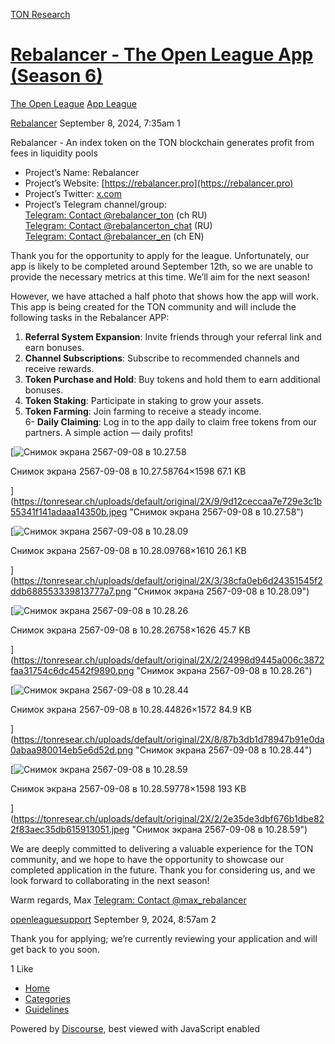 [TON Research](/)

# [Rebalancer - The Open League App (Season 6)](/t/rebalancer-the-open-league-app-season-6/32078)

[The Open League](/c/the-open-league/app-leaderboard/58)  [App League](/c/the-open-league/app-leaderboard/58) 

    

[Rebalancer](https://tonresear.ch/u/Rebalancer)   September 8, 2024, 7:35am  1

Rebalancer - An index token on the TON blockchain generates profit from fees in liquidity pools

*   Project’s Name: Rebalancer
*   Project’s Website: [https://rebalancer.pro](https://rebalancer.pro)
*   Project’s Twitter: [x.com](https://twitter.com/REBALANCER_TON)
*   Project’s Telegram channel/group:  
    [Telegram: Contact @rebalancer\_ton](https://t.me/rebalancer_ton) (ch RU)  
    [Telegram: Contact @rebalancerton\_chat](https://t.me/rebalancerton_chat) (RU)  
    [Telegram: Contact @rebalancer\_en](https://t.me/rebalancer_en) (ch EN)

Thank you for the opportunity to apply for the league. Unfortunately, our app is likely to be completed around September 12th, so we are unable to provide the necessary metrics at this time. We’ll aim for the next season!

However, we have attached a half photo that shows how the app will work. This app is being created for the TON community and will include the following tasks in the Rebalancer APP:

1.  **Referral System Expansion**: Invite friends through your referral link and earn bonuses.
2.  **Channel Subscriptions**: Subscribe to recommended channels and receive rewards.
3.  **Token Purchase and Hold**: Buy tokens and hold them to earn additional bonuses.
4.  **Token Staking**: Participate in staking to grow your assets.
5.  **Token Farming**: Join farming to receive a steady income.  
    6- **Daily Claiming**: Log in to the app daily to claim free tokens from our partners. A simple action — daily profits!

[![Снимок экрана 2567-09-08 в 10.27.58](https://tonresear.ch/uploads/default/optimized/2X/9/9d12ceccaa7e729e3c1b55341f141adaaa14350b_2_119x250.jpeg)

Снимок экрана 2567-09-08 в 10.27.58764×1598 67.1 KB

](https://tonresear.ch/uploads/default/original/2X/9/9d12ceccaa7e729e3c1b55341f141adaaa14350b.jpeg "Снимок экрана 2567-09-08 в 10.27.58")

  

[![Снимок экрана 2567-09-08 в 10.28.09](https://tonresear.ch/uploads/default/optimized/2X/3/38cfa0eb6d24351545f2ddb688553339813777a7_2_119x249.png)

Снимок экрана 2567-09-08 в 10.28.09768×1610 26.1 KB

](https://tonresear.ch/uploads/default/original/2X/3/38cfa0eb6d24351545f2ddb688553339813777a7.png "Снимок экрана 2567-09-08 в 10.28.09")

  

[![Снимок экрана 2567-09-08 в 10.28.26](https://tonresear.ch/uploads/default/optimized/2X/2/24998d9445a006c3872faa31754c6dc4542f9890_2_116x250.png)

Снимок экрана 2567-09-08 в 10.28.26758×1626 45.7 KB

](https://tonresear.ch/uploads/default/original/2X/2/24998d9445a006c3872faa31754c6dc4542f9890.png "Снимок экрана 2567-09-08 в 10.28.26")

  

[![Снимок экрана 2567-09-08 в 10.28.44](https://tonresear.ch/uploads/default/optimized/2X/8/87b3db1d78947b91e0da0abaa980014eb5e6d52d_2_131x250.png)

Снимок экрана 2567-09-08 в 10.28.44826×1572 84.9 KB

](https://tonresear.ch/uploads/default/original/2X/8/87b3db1d78947b91e0da0abaa980014eb5e6d52d.png "Снимок экрана 2567-09-08 в 10.28.44")

  

[![Снимок экрана 2567-09-08 в 10.28.59](https://tonresear.ch/uploads/default/optimized/2X/2/2e35de3dbf676b1dbe822f83aec35db615913051_2_121x250.jpeg)

Снимок экрана 2567-09-08 в 10.28.59778×1598 193 KB

](https://tonresear.ch/uploads/default/original/2X/2/2e35de3dbf676b1dbe822f83aec35db615913051.jpeg "Снимок экрана 2567-09-08 в 10.28.59")

We are deeply committed to delivering a valuable experience for the TON community, and we hope to have the opportunity to showcase our completed application in the future. Thank you for considering us, and we look forward to collaborating in the next season!

Warm regards, Max [Telegram: Contact @max\_rebalancer](https://t.me/max_rebalancer)

 

[openleaguesupport](https://tonresear.ch/u/openleaguesupport) September 9, 2024, 8:57am  2

Thank you for applying; we’re currently reviewing your application and will get back to you soon.

  1 Like

*   [Home](/)
*   [Categories](/categories)
*   [Guidelines](/guidelines)

Powered by [Discourse](https://www.discourse.org), best viewed with JavaScript enabled